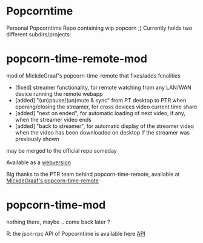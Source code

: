 # Popcorntime
Personal Popcorntime Repo containing wip popcorn ;)
Currently holds two different subdirs/projects:


popcorn-time-remote-mod
=======================
mod of MickdeGraaf's popcorn-time-remote that fixes/adds fcnalities
- [fixed] streamer functionality, for remote watching from any LAN/WAN device running the remote webapp
- [added] "(un)pause/(un)mute & sync" from PT desktop to PTR when opening/closing the streamer, for cross devices video current time share
- [added] "next on ended", for automatic loading of next video, if any, when the streamer video ends
- [added] "back to streamer", for automatic display of the streamer video when the video has been downloaded on desktop if the streamer was previously shown

may be merged to the official repo someday

Available as a [webversion](http://stephaneadamgarnier.com/Popcorntime)

Big thanks to the PTR team behind popcorn-time-remote, available at [MickdeGraaf's popcorn-time-remote](https://github.com/MickdeGraaf/popcorn-time-remote)


popcorn-time-mod
================
nothing there, maybe .. come back later ?


R: the json-rpc API of Popcorntime is available here [API](https://git.popcorntime.io/popcorntime/desktop/blob/master/docs/json-rpc-api.md)
